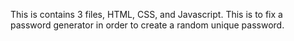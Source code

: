 This is contains 3 files, HTML, CSS, and Javascript. This is to fix a password generator in order to create a random unique password. 